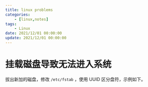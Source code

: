 ```yaml
---
title: linux problems
categories: 
	- [linux,notes]
tags:
	- Linux
date: 2021/12/01 00:00:00
update: 2021/12/01 00:00:00
---
```


# 挂载磁盘导致无法进入系统

拔出新加的磁盘，修改 `/etc/fstab` ，使用 UUID 区分盘符，示例如下。

